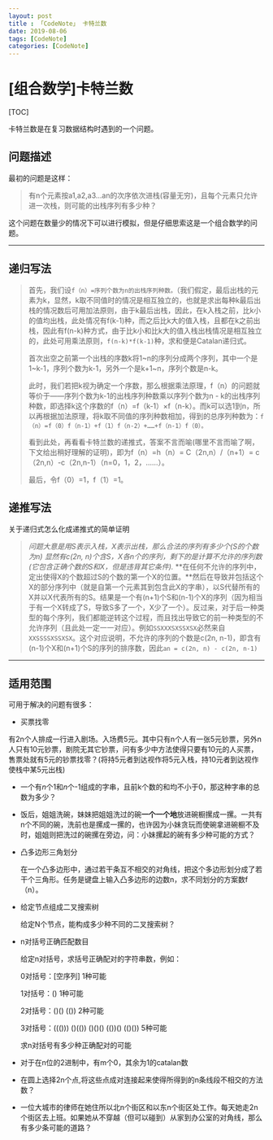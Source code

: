 ```yaml
---
layout: post
title : 「CodeNote」 卡特兰数
date: 2019-08-06
tags: [CodeNote]
categories: [CodeNote]
---
```

# [组合数学]卡特兰数

[TOC]

卡特兰数是在复习数据结构时遇到的一个问题。

## 问题描述

最初的问题是这样：

> 有n个元素按a1,a2,a3...an的次序依次进栈(容量无穷)，且每个元素只允许进一次栈，则可能的出栈序列有多少种？

这个问题在数量少的情况下可以进行模拟，但是仔细思索这是一个组合数学的问题。

---

## 递归写法

>首先，我们设```f（n）=序列个数为n的出栈序列种数。```（我们假定，最后出栈的元素为k，显然，k取不同值时的情况是相互独立的，也就是求出每种k最后出栈的情况数后可用加法原则，由于k最后出栈，因此，在k入栈之前，比k小的值均出栈，此处情况有f(k-1)种，而之后比k大的值入栈，且都在k之前出栈，因此有f(n-k)种方式，由于比k小和比k大的值入栈出栈情况是相互独立的，此处可用乘法原则，```f(n-k)*f(k-1)```种，求和便是Catalan递归式。
>
>首次出空之前第一个出栈的序数k将1~n的序列分成两个序列，其中一个是1~k-1，序列个数为k-1，另外一个是k+1~n，序列个数是n-k。
>
>此时，我们若把k视为确定一个序数，那么根据乘法原理，f（n）的问题就等价于——序列个数为k-1的出栈序列种数乘以序列个数为n - k的出栈序列种数，即选择k这个序数的f（n）=f（k-1）×f（n-k）。而k可以选1到n，所以再根据加法原理，将k取不同值的序列种数相加，得到的总序列种数为：```f（n）=f（0）f（n-1）+f（1）f（n-2）+……+f（n-1）f（0）。```
>
>看到此处，再看看卡特兰数的递推式，答案不言而喻(哪里不言而喻了啊，下文给出稍好理解的证明)，即为f（n）=h（n）= C（2n,n）/（n+1）= c（2n,n）-c（2n,n-1）（n=0，1，2，……）。
>
>最后，令f（0）=1，f（1）=1。

## 递推写法

关于递归式怎么化成递推式的简单证明

> *问题大意是用S表示入栈，X表示出栈，那么合法的序列有多少个(S的个数为n)* *显然有c(2n, n)个含S，X各n个的序列，剩下的是计算不允许的序列数(它包含正确个数的S和X，但是违背其它条件).* **在任何不允许的序列中，定出使得X的个数超过S的个数的第一个X的位置。**然后在导致并包括这个X的部分序列中（就是自第一个元素其到包含此X的字串），以S代替所有的X并以X代表所有的S。结果是一个有(n+1)个S和(n-1)个X的序列（因为相当于有一个X转成了S，导致S多了一个，X少了一个）。反过来，对于后一种类型的每个序列，我们都能逆转这个过程，而且找出导致它的前一种类型的不允许序列（且此处一定一一对应）。例如```SSXXXSXSSXSX```必然来自```XXSSSSXSSXSX```。这个对应说明，不允许的序列的个数是c(2n, n-1)，即含有(n-1)个X和(n+1)个S的序列的排序数，因此```an = c(2n, n) - c(2n, n-1)```

---

## 适用范围

可用于解决的问题有很多：

- 买票找零

有2n个人排成一行进入剧场。入场费5元。其中只有n个人有一张5元钞票，另外n人只有10元钞票，剧院无其它钞票，问有多少中方法使得只要有10元的人买票，售票处就有5元的钞票找零？(将持5元者到达视作将5元入栈，持10元者到达视作使栈中某5元出栈)

- 一个有*n*个1和*n*个-1组成的字串，且前k个数的和均不小于0，那这种字串的总数为多少？

- 饭后，姐姐洗碗，妹妹把姐姐洗过的碗**一个一个地**放进碗橱摞成一摞。一共有n个不同的碗，洗前也是摞成一摞的，也许因为小妹贪玩而使碗拿进碗橱不及时，姐姐则把洗过的碗摞在旁边，问：小妹摞起的碗有多少种可能的方式？

- 凸多边形三角划分

  在一个凸多边形中，通过若干条互不相交的对角线，把这个多边形划分成了若干个三角形。任务是键盘上输入凸多边形的边数n，求不同划分的方案数f（n）。

- 给定节点组成二叉搜索树

  给定N个节点，能构成多少种不同的二叉搜索树？

- n对括号正确匹配数目

  给定n对括号，求括号正确配对的字符串数，例如：

  0对括号：[空序列] 1种可能

  1对括号：() 1种可能

  2对括号：()() (()) 2种可能

  3对括号：((())) ()(()) ()()() (())() (()()) 5种可能

  求n对括号有多少种正确配对的可能

- 对于在n位的2进制中，有m个0，其余为1的catalan数

- 在圆上选择2n个点,将这些点成对连接起来使得所得到的n条线段不相交的方法数？

- 一位大城市的律师在她住所以北n个街区和以东n个街区处工作。每天她走2n个街区去上班。如果她从不穿越（但可以碰到）从家到办公室的对角线，那么有多少条可能的道路？